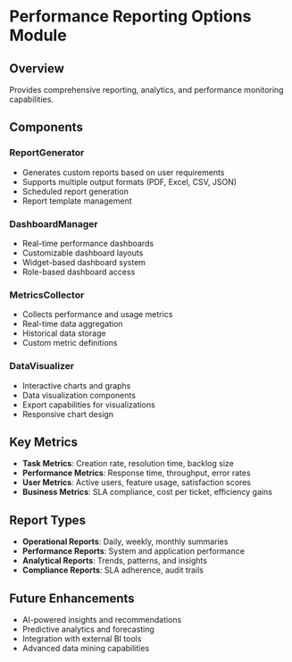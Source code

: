 # Performance Reporting Options Module

## Overview
Provides comprehensive reporting, analytics, and performance monitoring capabilities.

## Components

### ReportGenerator
- Generates custom reports based on user requirements
- Supports multiple output formats (PDF, Excel, CSV, JSON)
- Scheduled report generation
- Report template management

### DashboardManager
- Real-time performance dashboards
- Customizable dashboard layouts
- Widget-based dashboard system
- Role-based dashboard access

### MetricsCollector
- Collects performance and usage metrics
- Real-time data aggregation
- Historical data storage
- Custom metric definitions

### DataVisualizer
- Interactive charts and graphs
- Data visualization components
- Export capabilities for visualizations
- Responsive chart design

## Key Metrics
- **Task Metrics**: Creation rate, resolution time, backlog size
- **Performance Metrics**: Response time, throughput, error rates
- **User Metrics**: Active users, feature usage, satisfaction scores
- **Business Metrics**: SLA compliance, cost per ticket, efficiency gains

## Report Types
- **Operational Reports**: Daily, weekly, monthly summaries
- **Performance Reports**: System and application performance
- **Analytical Reports**: Trends, patterns, and insights
- **Compliance Reports**: SLA adherence, audit trails

## Future Enhancements
- AI-powered insights and recommendations
- Predictive analytics and forecasting
- Integration with external BI tools
- Advanced data mining capabilities


